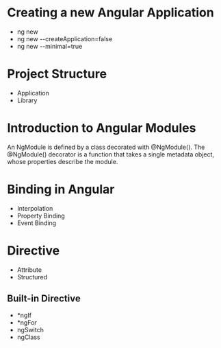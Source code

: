 # Creating a new Angular Application

* ng new <app-name>
* ng new <app-name> --createApplication=false
* ng new <app-name> --minimal=true

# Project Structure

* Application
* Library

# Introduction to Angular Modules

An NgModule is defined by a class decorated with @NgModule(). The @NgModule() decorator is a function that takes a single metadata object, whose properties describe the module.


# Binding in Angular

* Interpolation
* Property Binding
* Event Binding


# Directive

* Attribute
* Structured

## Built-in Directive

* *ngIf
* *ngFor
* ngSwitch
* ngClass